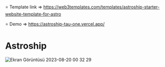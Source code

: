 ⭐ Template link => https://web3templates.com/templates/astroship-starter-website-template-for-astro

⭐ Demo => https://astroship-tau-one.vercel.app/


<h1>Astroship</h1>

![Ekran Görüntüsü 2023-08-20 00 32 29](https://github.com/xleyzor/astroship/assets/122406455/f5bf4c3c-7a33-454e-9ef1-c788d2105cc0)
